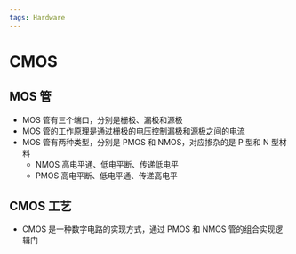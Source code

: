 ```yaml
---
tags: Hardware
---
```


# CMOS

## MOS 管

- MOS 管有三个端口，分别是栅极、漏极和源极
- MOS 管的工作原理是通过栅极的电压控制漏极和源极之间的电流
- MOS 管有两种类型，分别是 PMOS 和 NMOS，对应掺杂的是 P 型和 N 型材料
  - NMOS 高电平通、低电平断、传递低电平
  - PMOS 高电平断、低电平通、传递高电平

## CMOS 工艺

- CMOS 是一种数字电路的实现方式，通过 PMOS 和 NMOS 管的组合实现逻辑门
